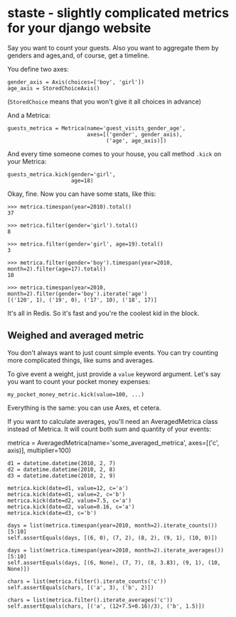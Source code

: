 staste - slightly complicated metrics for your django website
=============================================================

Say you want to count your guests. Also you want to aggregate them by genders and ages,and, of course, get a timeline.

You define two axes:

    gender_axis = Axis(choices=['boy', 'girl'])
    age_axis = StoredChoiceAxis()

(`StoredChoice` means that you won't give it all choices in advance)

And a Metrica:

    guests_metrica = Metrica(name='guest_visits_gender_age',
                             axes=[('gender', gender_axis),
                                   ('age', age_axis)])

And every time someone comes to your house, you call method `.kick` on your Metrica:

    guests_metrica.kick(gender='girl',
                        age=18)

Okay, fine. Now you can have some stats, like this:


    >>> metrica.timespan(year=2010).total()
    37

    >>> metrica.filter(gender='girl').total()
    8

    >>> metrica.filter(gender='girl', age=19).total()
    3

    >>> metrica.filter(gender='boy').timespan(year=2010, month=2).filter(age=17).total()
    10

    >>> metrica.timespan(year=2010, month=2).filter(gender='boy').iterate('age')
    [('120', 1), ('19', 0), ('17', 10), ('18', 17)]


It's all in Redis. So it's fast and you're the coolest kid in the block.

## Weighed and averaged metric

You don't always want to just count simple events. You can try counting more complicated things, like sums and averages.

To give event a weight, just provide a `value` keyword argument. Let's say you want to count your pocket money expenses:

    my_pocket_money_metric.kick(value=100, ...)

Everything is the same: you can use Axes, et cetera.

If you want to calculate averages, you'll need an AveragedMetrica class instead of Metrica. It will count both sum and quantity of your events:

   metrica = AveragedMetrica(name='some_averaged_metrica', axes=[('c', axis)], multiplier=100)

    d1 = datetime.datetime(2010, 2, 7)
    d2 = datetime.datetime(2010, 2, 8)
    d3 = datetime.datetime(2010, 2, 9)
    
    metrica.kick(date=d1, value=12, c='a')
    metrica.kick(date=d1, value=2, c='b')
    metrica.kick(date=d2, value=7.5, c='a')
    metrica.kick(date=d2, value=0.16, c='a')
    metrica.kick(date=d3, c='b')

    days = list(metrica.timespan(year=2010, month=2).iterate_counts())[5:10]
    self.assertEquals(days, [(6, 0), (7, 2), (8, 2), (9, 1), (10, 0)])

    days = list(metrica.timespan(year=2010, month=2).iterate_averages())[5:10]
    self.assertEquals(days, [(6, None), (7, 7), (8, 3.83), (9, 1), (10, None)])

    chars = list(metrica.filter().iterate_counts('c'))
    self.assertEquals(chars, [('a', 3), ('b', 2)])

    chars = list(metrica.filter().iterate_averages('c'))
    self.assertEquals(chars, [('a', (12+7.5+0.16)/3), ('b', 1.5)])

    